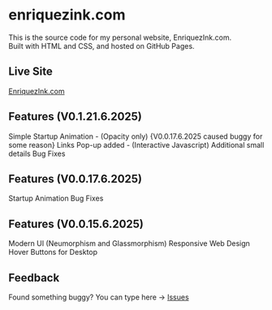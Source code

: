 # enriquezink.com

This is the source code for my personal website, EnriquezInk.com.  
Built with HTML and CSS, and hosted on GitHub Pages.

## Live Site  
[EnriquezInk.com](https://ethanenriquez.github.io/enriquezink.com/)

## Features (V0.1.21.6.2025)
Simple Startup Animation - (Opacity only) {V0.0.17.6.2025 caused buggy for some reason}
Links Pop-up added - (Interactive Javascript)
Additional small details
Bug Fixes

## Features (V0.0.17.6.2025)
Startup Animation
Bug Fixes 

## Features (V0.0.15.6.2025)  
Modern UI (Neumorphism and Glassmorphism)
Responsive Web Design
Hover Buttons for Desktop

## Feedback  
Found something buggy? You can type here → [Issues](https://github.com/Ethanenriquez/enriquezink.com/issues)
